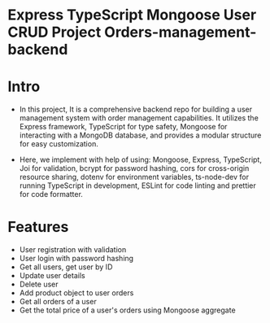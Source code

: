 # Express TypeScript Mongoose User CRUD Project Orders-management-backend

# Intro

- In this project, It is a comprehensive backend repo for building a user management system with order management capabilities. It utilizes the Express framework, TypeScript for type safety, Mongoose for interacting with a MongoDB database, and provides a modular structure for easy customization.

- Here, we implement with help of using: Mongoose, Express, TypeScript, Joi for validation, bcrypt for password hashing, cors for cross-origin resource sharing, dotenv for environment variables, ts-node-dev for running TypeScript in development, ESLint for code linting and prettier for code formatter.

# Features

- User registration with validation
- User login with password hashing
- Get all users, get user by ID
- Update user details
- Delete user
- Add product object to user orders
- Get all orders of a user
- Get the total price of a user's orders using Mongoose aggregate
